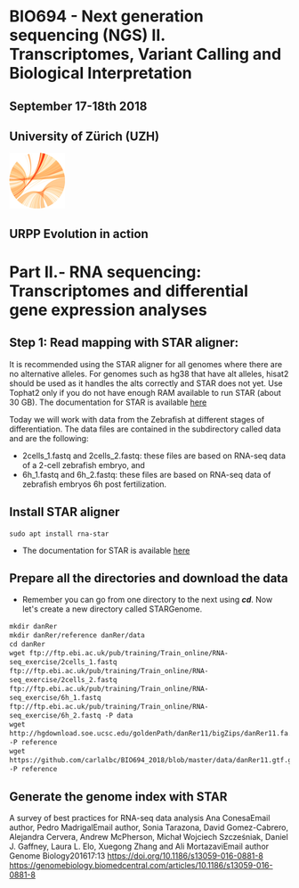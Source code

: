 # BIO694 - Next generation sequencing (NGS) II. Transcriptomes, Variant Calling and Biological Interpretation
## September 17-18th 2018
## University of Zürich (UZH) 

![alt text](https://github.com/carlalbc/URPP_tutorials/blob/master/img/Logo_URPP_kl2.png)

## URPP Evolution in action

# Part II.- RNA sequencing: Transcriptomes and differential gene expression analyses

## Step 1: Read mapping with STAR aligner:

It is recommended using the STAR aligner for all genomes where there are no alternative alleles. For genomes such as hg38 that have alt alleles, hisat2 should be used as it handles the alts correctly and STAR does not yet. Use Tophat2 only if you do not have enough RAM available to run STAR (about 30 GB). The documentation for STAR is available [here](https://github.com/alexdobin/STAR/raw/master/doc/STARmanual.pdf)

Today we will work with data from the Zebrafish at different stages of differentiation. The data files are contained in the subdirectory called data and are the following:

- 2cells_1.fastq and 2cells_2.fastq: these files are based on RNA-seq data of a 2-cell zebrafish embryo, and
- 6h_1.fastq and 6h_2.fastq: these files are based on RNA-seq data of zebrafish embryos 6h post fertilization.

## Install STAR aligner

```
sudo apt install rna-star
```

- The documentation for STAR is available [here](https://github.com/alexdobin/STAR/raw/master/doc/STARmanual.pdf)

## Prepare all the directories and download the data

- Remember you can go from one directory to the next using ***cd***. Now let's create a new directory called STARGenome.

```
mkdir danRer 
mkdir danRer/reference danRer/data
cd danRer
wget ftp://ftp.ebi.ac.uk/pub/training/Train_online/RNA-seq_exercise/2cells_1.fastq ftp://ftp.ebi.ac.uk/pub/training/Train_online/RNA-seq_exercise/2cells_2.fastq ftp://ftp.ebi.ac.uk/pub/training/Train_online/RNA-seq_exercise/6h_1.fastq ftp://ftp.ebi.ac.uk/pub/training/Train_online/RNA-seq_exercise/6h_2.fastq -P data
wget http://hgdownload.soe.ucsc.edu/goldenPath/danRer11/bigZips/danRer11.fa.gz -P reference
wget https://github.com/carlalbc/BIO694_2018/blob/master/data/danRer11.gtf.gz -P reference
```

## Generate the genome index with STAR




A survey of best practices for RNA-seq data analysis
Ana ConesaEmail author, Pedro MadrigalEmail author, Sonia Tarazona, David Gomez-Cabrero, Alejandra Cervera, Andrew McPherson, Michał Wojciech Szcześniak, Daniel J. Gaffney, Laura L. Elo, Xuegong Zhang and Ali MortazaviEmail author
Genome Biology201617:13
https://doi.org/10.1186/s13059-016-0881-8
https://genomebiology.biomedcentral.com/articles/10.1186/s13059-016-0881-8

